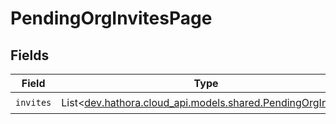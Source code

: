 # PendingOrgInvitesPage


## Fields

| Field                                                                                                 | Type                                                                                                  | Required                                                                                              | Description                                                                                           |
| ----------------------------------------------------------------------------------------------------- | ----------------------------------------------------------------------------------------------------- | ----------------------------------------------------------------------------------------------------- | ----------------------------------------------------------------------------------------------------- |
| `invites`                                                                                             | List<[dev.hathora.cloud_api.models.shared.PendingOrgInvite](../../models/shared/PendingOrgInvite.md)> | :heavy_check_mark:                                                                                    | N/A                                                                                                   |
